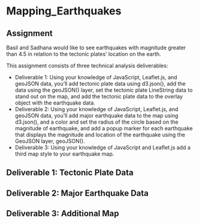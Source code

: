 # Mapping_Earthquakes

## Assignment
Basil and Sadhana would like to see earthquakes with magnitude greater than 4.5 in relation to the tectonic plates’ location on the earth.

This assignment consists of three technical analysis deliverables:
- Deliverable 1: Using your knowledge of JavaScript, Leaflet.js, and geoJSON data, you’ll add tectonic plate data using d3.json(), add the data using the geoJSON() layer, set the tectonic plate LineString data to stand out on the map, and add the tectonic plate data to the overlay object with the earthquake data.
- Deliverable 2: Using your knowledge of JavaScript, Leaflet.js, and geoJSON data, you’ll add major earthquake data to the map using d3.json(), and a color and set the radius of the circle based on the magnitude of earthquake, and add a popup marker for each earthquake that displays the magnitude and location of the earthquake using the GeoJSON layer, geoJSON().
- Deliverable 3: Using your knowledge of JavaScript and Leaflet.js add a third map style to your earthquake map.

## Deliverable 1: Tectonic Plate Data


## Deliverable 2: Major Earthquake Data


## Deliverable 3: Additional Map

